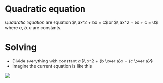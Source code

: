# Quadratic equation
*Quadratic equation* are equation $\ ax^2 + bx = c\$ or $\ ax^2 + bx + c = 0\$ where *a*, *b*, *c* are constants.
<br>
# Solving
+ Divide everything with constant *a*
$\ x^2 + {b \over a}x = {c \over a}\$
+ Imagine the current equation is like this<br>
<img src="./images/">
